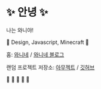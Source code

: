 # ✨ 안녕 ✨

나는 와니야!

💜 Design, Javascript, Minecraft 💜

홈: [와니네](https://wanyne.com) / [와니네 블로그](https://wany.io)

랜덤 프로젝트 저장소: [아무젝트](https://amuject.com) / [깃허브](https://github.com/Amuject)

👻 🔮 💜 🌌 🍒
